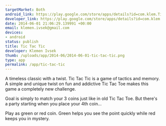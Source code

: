 ```yaml
--- 
targetMarket: Both
android_link: https://play.google.com/store/apps/details?id=com.klem.TicTacTic
developer_link: https://play.google.com/store/apps/details?id=com.klem.TicTacTic
date: 2014-06-01 21:06:29.139991 +00:00
email: klemen.ivsek@gmail.com
devices: 
- android
status: publish
title: Tic Tac Tic
developer: Klemen Ivsek
thumb: /uploads/app/2014-06/2014-06-01-tic-tac-tic.png
type: app
permalink: /app/tic-tac-tic
---
```


A timeless classic with a twist.
Tic Tac Tic is a game of tactics and memory. A simple and unique twist on fun and addictive Tic Tac Toe makes this game a completely new challenge.

Goal is simply to match your 3 coins just like in old Tic Tac Toe. But there's a party starting when you place your 4th coin...

Play as green or red coin. Green helps you see the point quickly while red keeps you in mystery.
